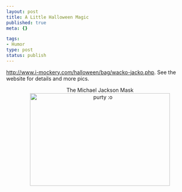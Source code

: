 ```yaml
--- 
layout: post
title: A Little Halloween Magic
published: true
meta: {}

tags: 
- Humor
type: post
status: publish
---
```

<a href="http://www.i-mockery.com/halloween/bag/wacko-jacko.php">http://www.i-mockery.com/halloween/bag/wacko-jacko.php</a>. See the website for details and more pics.

<p align="center">The Michael Jackson Mask<br>
            <img src="http://www.i-mockery.com/halloween/bag/pics/wacko1.jpg" alt="purty :o" border="0" height="250" width="376"></p>
